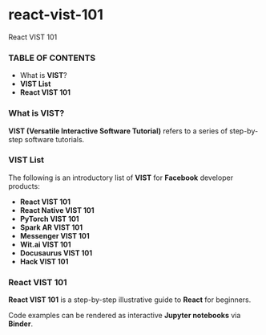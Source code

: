 # react-vist-101
React VIST 101

### TABLE OF CONTENTS ###

* What is **VIST**?
* **VIST List**
* **React VIST 101**

### What is VIST? ###

**VIST (Versatile Interactive Software Tutorial)** refers to a series of step-by-step software tutorials. 

### VIST List ###

The following is an introductory list of **VIST** for **Facebook** developer products:

* **React VIST 101**
* **React Native VIST 101**
* **PyTorch VIST 101**
* **Spark AR VIST 101**
* **Messenger VIST 101**
* **Wit.ai VIST 101**
* **Docusaurus VIST 101**
* **Hack VIST 101**

### React VIST 101 ###

**React VIST 101** is a step-by-step illustrative guide to **React** for beginners.

Code examples can be rendered as interactive **Jupyter notebooks** via **Binder**.
